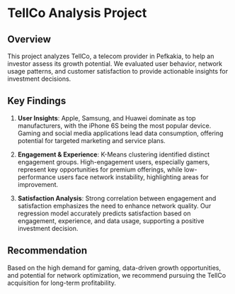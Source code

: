 # TellCo Analysis Project

## Overview

This project analyzes TellCo, a telecom provider in Pefkakia, to help an investor assess its growth potential. We evaluated user behavior, network usage patterns, and customer satisfaction to provide actionable insights for investment decisions.

## Key Findings

1. **User Insights**: Apple, Samsung, and Huawei dominate as top manufacturers, with the iPhone 6S being the most popular device. Gaming and social media applications lead data consumption, offering potential for targeted marketing and service plans.
   
2. **Engagement & Experience**: K-Means clustering identified distinct engagement groups. High-engagement users, especially gamers, represent key opportunities for premium offerings, while low-performance users face network instability, highlighting areas for improvement.

3. **Satisfaction Analysis**: Strong correlation between engagement and satisfaction emphasizes the need to enhance network quality. Our regression model accurately predicts satisfaction based on engagement, experience, and data usage, supporting a positive investment decision.

## Recommendation

Based on the high demand for gaming, data-driven growth opportunities, and potential for network optimization, we recommend pursuing the TellCo acquisition for long-term profitability. 